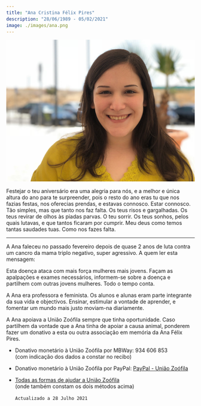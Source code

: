 ```yaml
---
title: "Ana Cristina Félix Pires"
description: "28/06/1989 - 05/02/2021"
image: ./images/ana.png
---
```


![Foto de Ana Félix Pires](./images/ana.png)

Festejar o teu aniversário era uma alegria para nós, e a melhor e única altura do ano para te surpreender, pois o resto do ano eras tu que nos fazias festas, nos oferecias prendas, e estavas connosco. Estar connosco. Tão simples, mas que tanto nos faz falta. Os teus risos e gargalhadas. Os teus revirar de olhos às piadas parvas. O teu sorrir. Os teus sonhos, pelos quais lutavas, e que tantos ficaram por cumprir. Meu deus como temos tantas saudades tuas. Como nos fazes falta.

----

A Ana faleceu no passado fevereiro depois de quase 2 anos de luta contra um cancro da mama triplo negativo, super agressivo. A quem ler esta mensagem:

Esta doença ataca com mais força mulheres mais jovens. Façam as apalpações e exames necessários, informem-se sobre a doença e partilhem com outras jovens mulheres. Todo o tempo conta.

A Ana era professora e feminista. Os alunos e alunas eram parte integrante da sua vida e objectivos. Ensinar, estimular a vontade de aprender, e fomentar um mundo mais justo moviam-na diariamente. 

A Ana apoiava a União Zoófila sempre que tinha oportunidade. Caso partilhem da vontade que a Ana tinha de apoiar a causa animal, ponderem fazer um donativo a esta ou outra associação em memória da Ana Félix Pires. 

* Donativo monetário à União Zoófila por MBWay: 934 606 853  
  (com indicação dos dados a constar no recibo)
* Donativo monetário à União Zoófila por PayPal: [PayPal - União Zoófila](https://www.paypal.com/paypalme/uniaozoofila/)
* [Todas as formas de ajudar a União Zoófila](http://www.uniaozoofila.org/ajudar/)  
  (onde também constam os dois métodos acima)
  
  
  
  `Actualizado a 28 Julho 2021`
